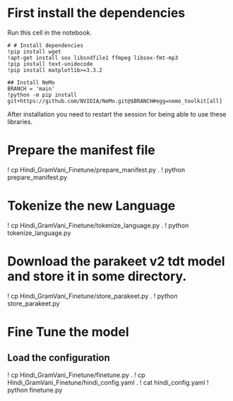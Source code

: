 # First install the dependencies

Run this cell in the notebook.
```
# # Install dependencies
!pip install wget
!apt-get install sox libsndfile1 ffmpeg libsox-fmt-mp3
!pip install text-unidecode
!pip install matplotlib>=3.3.2

## Install NeMo
BRANCH = 'main'
!python -m pip install git+https://github.com/NVIDIA/NeMo.git@$BRANCH#egg=nemo_toolkit[all]
```

After installation you need to restart the session for being able to use these libraries.

# Prepare the manifest file 

! cp Hindi_GramVani_Finetune/prepare_manifest.py .
! python prepare_manifest.py

# Tokenize the new Language
! cp Hindi_GramVani_Finetune/tokenize_language.py .
! python tokenize_language.py

# Download the parakeet v2 tdt  model and store it in some directory.
! cp Hindi_GramVani_Finetune/store_parakeet.py .
! python store_parakeet.py

# Fine Tune the model 

## Load the configuration
! cp Hindi_GramVani_Finetune/finetune.py .
! cp Hindi_GramVani_Finetune/hindi_config.yaml .
! cat hindi_config.yaml
! python finetune.py
